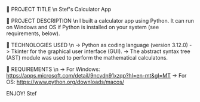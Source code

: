 💼 PROJECT TITLE \n
Stef's Calculator App

📃 PROJECT DESCRIPTION \n
I built a calculator app using Python. It can run on Windows and OS if Python is installed on your system (see requirements, below).

🤖 TECHNOLOGIES USED \n
-> Python as coding language (version 3.12.0)
-> Tkinter for the graphical user interface (GUI).
-> The abstract syntax tree (AST) module was used to perform the mathematical calculatons.

🔨 REQUIREMENTS \n
-> For Windows: https://apps.microsoft.com/detail/9ncvdn91xzqp?hl=en-mt&gl=MT
-> For OS: https://www.python.org/downloads/macos/

ENJOY!
Stef
